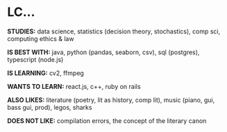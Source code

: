 <h1>LC...</h1>

**STUDIES:** data science, statistics (decision theory, stochastics), comp sci, computing ethics & law

**IS BEST WITH:** java, python (pandas, seaborn, csv), sql (postgres), typescript (node.js)

**IS LEARNING:** cv2, ffmpeg

**WANTS TO LEARN:** react.js, c++, ruby on rails

**ALSO LIKES:** literature (poetry, lit as history, comp lit), music (piano, gui, bass gui, prod), legos, sharks

**DOES NOT LIKE:** compilation errors, the concept of the literary canon
